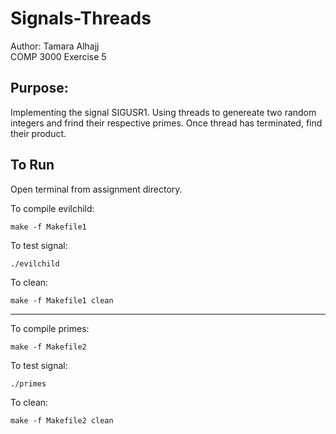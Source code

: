 # Signals-Threads
Author: Tamara Alhajj <br />
COMP 3000 Exercise 5

## Purpose:
Implementing the signal SIGUSR1.
Using threads to genereate two random integers and frind their respective primes. Once thread has terminated, find their product.

## To Run

Open terminal from assignment directory.

To compile evilchild:
```
make -f Makefile1
```
To test signal:
```
./evilchild
```
To clean:
```
make -f Makefile1 clean
```
___
To compile primes:
```
make -f Makefile2
```
To test signal:
```
./primes
```
To clean:
```
make -f Makefile2 clean
```
